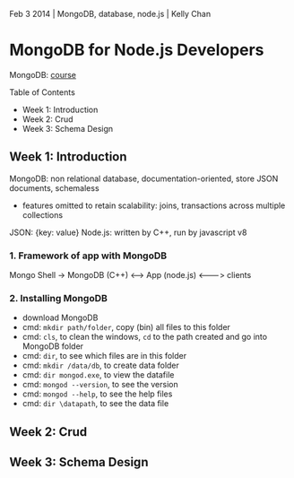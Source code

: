 Feb 3 2014 | MongoDB, database, node.js | Kelly Chan
# MongoDB for Node.js Developers

MongoDB: [course](https://education.mongodb.com/courses/10gen/M101JS/2014_March/about)

Table of Contents
- Week 1: Introduction
- Week 2: Crud
- Week 3: Schema Design

## Week 1: Introduction

MongoDB: non relational database, documentation-oriented, store JSON documents, schemaless  
- features omitted to retain scalability: joins, transactions across multiple collections  

JSON: {key: value}
Node.js: written by C++, run by javascript v8

### 1. Framework of app with MongoDB
Mongo Shell -> MongoDB (C++) <--> App (node.js) <---> clients

### 2. Installing MongoDB

- download MongoDB
- cmd: `mkdir path/folder`, copy (bin) all files to this folder
- cmd: `cls`, to clean the windows, `cd` to the path created and go into MongoDB folder
- cmd: `dir`, to see which files are in this folder
- cmd: `mkdir /data/db`, to create data folder
- cmd: `dir mongod.exe`, to view the datafile
- cmd: `mongod --version`, to see the version
- cmd: `mongod --help`, to see the help files
- cmd: `dir \datapath`, to see the data file

## Week 2: Crud
## Week 3: Schema Design
